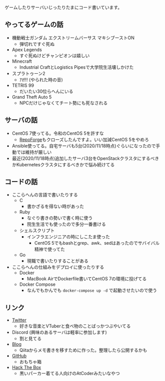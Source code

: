 ゲームしたりサーバいじったりたまにコード書いています。

## やってるゲームの話
- 機動戦士ガンダム エクストリームバーサス マキシブーストON
  - 弾切れですぐ死ぬ
- Apex Legends
  - すぐ死ぬけどチャンピオンは嬉しい
- Minecraft
  - Industrial CraftとLogistics Pipesで大学院生活壊しかけた
- スプラトゥーン2
  - ｱｵ!!! (やられた時の音)
- TETRIS 99
  - だいたい30位らへんにいる
- Grand Theft Auto 5
  - NPCだけじゃなくてチート勢にも死なされる
  
## サーバの話
- CentOS 7使ってる。令和のCentOS 5を許すな
  - [RepoForge](http://repoforge.org/)もクローズしたんですよ。いい加減CentOS 5をやめろ
- Ansible使ってる。自宅サーバも5台(2020/11/18時点)ぐらいになったので手動では維持が厳しい
- 最近(2020/11/18時点)追加したサーバ3台をOpenStackクラスタにするべきかKubernetesクラスタにするべきかで悩み続けてる

## コードの話
- ここらへんの言語で書いたりする
  - C
    - 書かざるを得ない時があった
  - Ruby
    - なぐり書きの勢いで書く時に使う
    - 院生生活でも使ったので多分一番書ける
  - シェルスクリプト
    - インフラエンジニアの時にしこたま使った
      - CentOS 5でもbashとgrep、awk、sedはあったのでサバイバル精神で使ってた
  - Go
    - 現職で書いたりすることがある
- ここらへんの仕組みをデプロイに使ったりする
  - Docker
    - MacBook AirでDockerfile書いてCentOS 7の環境に投げてる
  - Docker Compose
    - なんでもかんでも `docker-compose up -d` で起動させたいので使う

## リンク
- [Twitter](https://twitter.com/Siromitu26)
  - 好きな音楽とVTuberと食べ物のことばっかつぶやいてる
- Discord (興味のあるサーバは軽率に参加します)
  - 割と見てる
- [Blog](http://siromitu26.hatenablog.jp/)
  - Qiitaからメモ書きを移すために作った。整理したら公開するかも
- [GitHub](https://github.com/Siromitu26)
  - おもちゃ箱
- [Hack The Box](https://www.hackthebox.eu/profile/447440)
  - 黒いパーカー着てる人向けのAtCoderみたいなやつ
